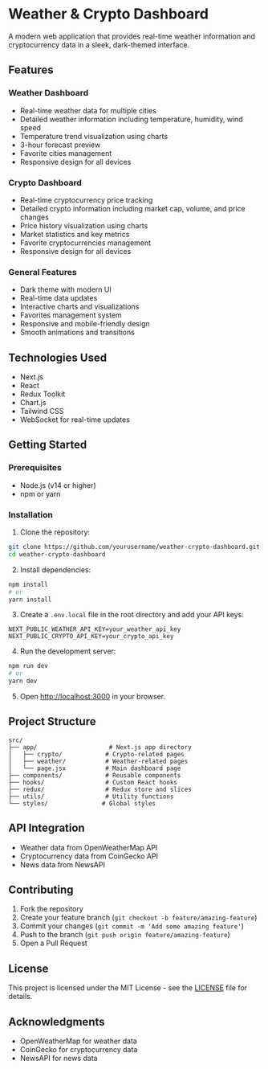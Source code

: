 # Weather & Crypto Dashboard

A modern web application that provides real-time weather information and cryptocurrency data in a sleek, dark-themed interface.

## Features

### Weather Dashboard

- Real-time weather data for multiple cities
- Detailed weather information including temperature, humidity, wind speed
- Temperature trend visualization using charts
- 3-hour forecast preview
- Favorite cities management
- Responsive design for all devices

### Crypto Dashboard

- Real-time cryptocurrency price tracking
- Detailed crypto information including market cap, volume, and price changes
- Price history visualization using charts
- Market statistics and key metrics
- Favorite cryptocurrencies management
- Responsive design for all devices

### General Features

- Dark theme with modern UI
- Real-time data updates
- Interactive charts and visualizations
- Favorites management system
- Responsive and mobile-friendly design
- Smooth animations and transitions

## Technologies Used

- Next.js
- React
- Redux Toolkit
- Chart.js
- Tailwind CSS
- WebSocket for real-time updates

## Getting Started

### Prerequisites

- Node.js (v14 or higher)
- npm or yarn

### Installation

1. Clone the repository:

```bash
git clone https://github.com/yourusername/weather-crypto-dashboard.git
cd weather-crypto-dashboard
```

2. Install dependencies:

```bash
npm install
# or
yarn install
```

3. Create a `.env.local` file in the root directory and add your API keys:

```env
NEXT_PUBLIC_WEATHER_API_KEY=your_weather_api_key
NEXT_PUBLIC_CRYPTO_API_KEY=your_crypto_api_key
```

4. Run the development server:

```bash
npm run dev
# or
yarn dev
```

5. Open [http://localhost:3000](http://localhost:3000) in your browser.

## Project Structure

```
src/
├── app/                    # Next.js app directory
│   ├── crypto/            # Crypto-related pages
│   ├── weather/           # Weather-related pages
│   └── page.jsx           # Main dashboard page
├── components/            # Reusable components
├── hooks/                 # Custom React hooks
├── redux/                 # Redux store and slices
├── utils/                 # Utility functions
└── styles/               # Global styles
```

## API Integration

- Weather data from OpenWeatherMap API
- Cryptocurrency data from CoinGecko API
- News data from NewsAPI

## Contributing

1. Fork the repository
2. Create your feature branch (`git checkout -b feature/amazing-feature`)
3. Commit your changes (`git commit -m 'Add some amazing feature'`)
4. Push to the branch (`git push origin feature/amazing-feature`)
5. Open a Pull Request

## License

This project is licensed under the MIT License - see the [LICENSE](LICENSE) file for details.

## Acknowledgments

- OpenWeatherMap for weather data
- CoinGecko for cryptocurrency data
- NewsAPI for news data